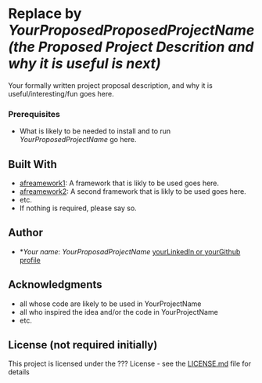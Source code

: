 # Replace by *YourProposedProposedProjectName (the Proposed Project Descrition and why it is useful is next)*

Your formally written project proposal description, and why it is useful/interesting/fun goes here.

### Prerequisites

- What is likely to be needed to install and to run *YourProposedProjectName* go here.

## Built With

- [afreamework1](http://www.aframework1.io/): A framework that is likly to be used goes here.
- [afreamework2](http://www.aframework2.io/): A second framework that is likly to be used goes here.
- etc.
- If nothing is required, please say so.

## Author

- **Your name*: *YourProposadProjectName* [yourLinkedIn or yourGithub profile](https://adrress)

## Acknowledgments

- all whose code are likely to be used in YourProjectName
- all who inspired the idea and/or the code in YourProjectName
- etc.

## License (not required initially)

This project is licensed under the ??? License - see the [LICENSE.md](LICENSE.md) file for details
